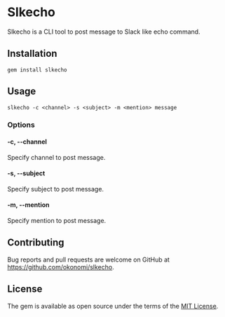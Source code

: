 # Slkecho

Slkecho is a CLI tool to post message to Slack like echo command.

## Installation

```
gem install slkecho
```

## Usage

```
slkecho -c <channel> -s <subject> -m <mention> message
```

### Options

#### -c, --channel <channel>

Specify channel to post message.

#### -s, --subject <subject>

Specify subject to post message.

#### -m, --mention <mention>

Specify mention to post message.

## Contributing

Bug reports and pull requests are welcome on GitHub at https://github.com/okonomi/slkecho.

## License

The gem is available as open source under the terms of the [MIT License](https://opensource.org/licenses/MIT).
